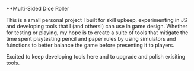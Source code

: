**Multi-Sided Dice Roller

This is a small personal project I built for skill upkeep, experimenting in JS and developing tools that I (and others!) can use in game design. Whether for testing or playing, my hope is to create a suite of tools that mitigate the time spent playtesting pencil and paper rules by using simulators and fuinctions to better balance the game before presenting it to players.

Excited to keep developing tools here and to upgrade and polish exisiting tools.


